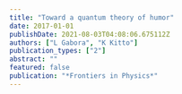 ```yaml
---
title: "Toward a quantum theory of humor"
date: 2017-01-01
publishDate: 2021-08-03T04:08:06.675112Z
authors: ["L Gabora", "K Kitto"]
publication_types: ["2"]
abstract: ""
featured: false
publication: "*Frontiers in Physics*"
---
```


